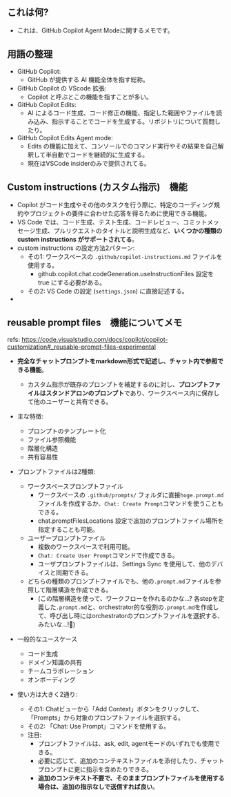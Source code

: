 ## これは何?

- これは、GitHub Copilot Agent Modeに関するメモです。

## 用語の整理

- GitHub Copilot:
  - GitHub が提供する AI 機能全体を指す総称。
- GitHub Copilot の VScode 拡張:
  - Copilot と呼ぶとこの機能を指すことが多い。
- GitHub Copilot Edits:
  - AI によるコード生成、コード修正の機能、指定した範囲やファイルを読み込み、指示することでコードを生成する。リポジトリについて質問したり。
- GitHub Copilot Edits Agent mode:
  - Edits の機能に加えて、コンソールでのコマンド実行やその結果を自己解釈して半自動でコードを継続的に生成する。
  - 現在はVSCode insiderのみで提供されてる。

## Custom instructions (カスタム指示)　機能

- Copilot がコード生成やその他のタスクを行う際に、特定のコーディング規約やプロジェクトの要件に合わせた応答を得るために使用できる機能。
- VS Code では、コード生成、テスト生成、コードレビュー、コミットメッセージ生成、プルリクエストのタイトルと説明生成など、**いくつかの種類の custom instructions がサポートされてる**。
- custom instructions の設定方法2パターン:
  - その1: ワークスペースの `.github/copilot-instructions.md` ファイルを使用する。
    - github.copilot.chat.codeGeneration.useInstructionFiles 設定を true にする必要がある。
  - その2: VS Code の設定 (`settings.json`) に直接記述する。
- 

## reusable prompt files　機能についてメモ

refs: https://code.visualstudio.com/docs/copilot/copilot-customization#_reusable-prompt-files-experimental

- **完全なチャットプロンプトをmarkdown形式で記述し、チャット内で参照できる機能**。
  - カスタム指示が既存のプロンプトを補足するのに対し、**プロンプトファイルはスタンドアロンのプロンプト**であり、ワークスペース内に保存して他のユーザーと共有できる。
- 主な特徴:
  - プロンプトのテンプレート化
  - ファイル参照機能
  - 階層化構造
  - 共有容易性
- プロンプトファイルは2種類:
  - ワークスペースプロンプトファイル
    - ワークスペースの `.github/prompts/` フォルダに直接`hoge.prompt.md`ファイルを作成するか、`Chat: Create Prompt`コマンドを使うこともできる。
    - chat.promptFilesLocations 設定で追加のプロンプトファイル場所を指定することも可能。
  - ユーザープロンプトファイル
    - 複数のワークスペースで利用可能。
    - `Chat: Create User Prompt`コマンドで作成できる。
    - ユーザプロンプトファイルは、Settings Sync を使用して、他のデバイスと同期できる。
  - どちらの種類のプロンプトファイルでも、他の`.prompt.md`ファイルを参照して階層構造を作成できる。
    - (この階層構造を使って、ワークフローを作れるのかな...? 各stepを定義した`.prompt.md`と、orchestrator的な役割の`.prompt.md`を作成して、呼び出し時にはorchestratorのプロンプトファイルを選択する、みたいな...!:thinking:)

- 一般的なユースケース
  - コード生成
  - ドメイン知識の共有
  - チームコラボレーション
  - オンボーディング

- 使い方は大きく2通り:
  - その1: Chatビューから「Add Context」ボタンをクリックして、「Prompts」から対象のプロンプトファイルを選択する。
  - その2: 「Chat: Use Prompt」コマンドを使用する。
  - 注目:
    - プロンプトファイルは、ask, edit, agentモードのいずれでも使用できる。
    - 必要に応じて、追加のコンテキストファイルを添付したり、チャットプロンプトに更に指示を含めたりできる。
    - **追加のコンテキスト不要で、そのままプロンプトファイルを使用する場合は、追加の指示なしで送信すれば良い**。
